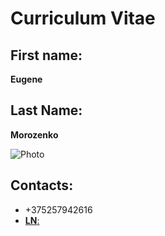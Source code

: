 # Curriculum Vitae

## First name: 
**Eugene**
## Last Name:
**Morozenko**

![Photo](https://sun9-34.userapi.com/impg/o0E91uCHZQV60VADn4BfqZYetQOoThWfbTG-6g/v2SpWsbsfdU.jpg?size=137x140&quality=96&proxy=1&sign=364a8c75f508f641399bd871fabc6c35&type=album)

## Contacts:
- +375257942616
- [**LN**:](https://www.linkedin.com/in/eugenemorozenko/)   

